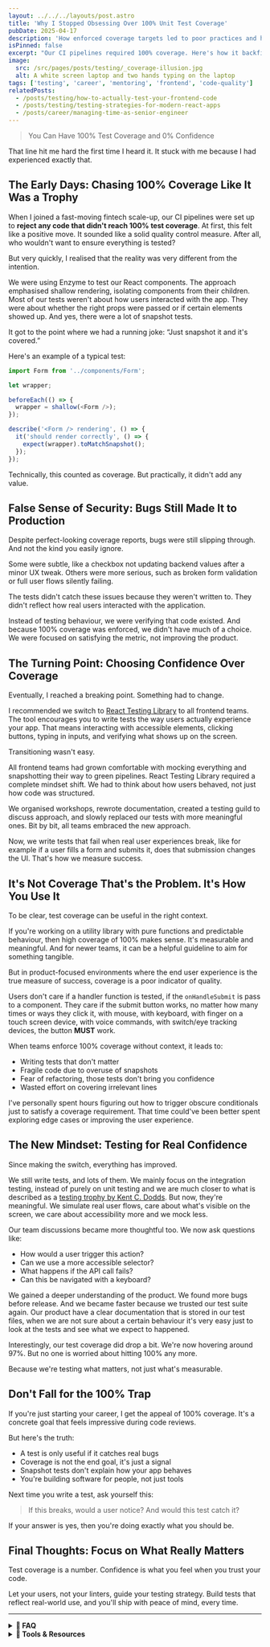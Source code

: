 ```yaml
---
layout: ../../../layouts/post.astro
title: 'Why I Stopped Obsessing Over 100% Unit Test Coverage'
pubDate: 2025-04-17
description: 'How enforced coverage targets led to poor practices and how focusing on the user helped rebuild confidence.'
isPinned: false
excerpt: "Our CI pipelines required 100% coverage. Here's how it backfired and what I now focus on instead."
image:
  src: /src/pages/posts/testing/_coverage-illusion.jpg
  alt: A white screen laptop and two hands typing on the laptop
tags: ['testing', 'career', 'mentoring', 'frontend', 'code-quality']
relatedPosts:
  - /posts/testing/how-to-actually-test-your-frontend-code
  - /posts/testing/testing-strategies-for-modern-react-apps
  - /posts/career/managing-time-as-senior-engineer
---
```


> You Can Have 100% Test Coverage and 0% Confidence

That line hit me hard the first time I heard it. It stuck with me because I had experienced exactly that.

## The Early Days: Chasing 100% Coverage Like It Was a Trophy

When I joined a fast-moving fintech scale-up, our CI pipelines were set up to **reject any code that didn't reach 100% test coverage**. At first, this felt like a positive move. It sounded like a solid quality control measure. After all, who wouldn't want to ensure everything is tested?

But very quickly, I realised that the reality was very different from the intention.

We were using Enzyme to test our React components. The approach emphasised shallow rendering, isolating components from their children. Most of our tests weren't about how users interacted with the app. They were about whether the right props were passed or if certain elements showed up. And yes, there were a lot of snapshot tests.

It got to the point where we had a running joke: “Just snapshot it and it's covered.”

Here's an example of a typical test:

```ts showLineNumbers
import Form from '../components/Form';

let wrapper;

beforeEach(() => {
  wrapper = shallow(<Form />);
});

describe('<Form /> rendering', () => {
  it('should render correctly', () => {
    expect(wrapper).toMatchSnapshot();
  });
});
```

Technically, this counted as coverage. But practically, it didn't add any value.

## False Sense of Security: Bugs Still Made It to Production

Despite perfect-looking coverage reports, bugs were still slipping through. And not the kind you easily ignore.

Some were subtle, like a checkbox not updating backend values after a minor UX tweak. Others were more serious, such as broken form validation or full user flows silently failing.

The tests didn't catch these issues because they weren't written to. They didn't reflect how real users interacted with the application.

Instead of testing behaviour, we were verifying that code existed. And because 100% coverage was enforced, we didn't have much of a choice. We were focused on satisfying the metric, not improving the product.

## The Turning Point: Choosing Confidence Over Coverage

Eventually, I reached a breaking point. Something had to change.

I recommended we switch to [React Testing Library](https://testing-library.com/docs/react-testing-library/intro) to all frontend teams. The tool encourages you to write tests the way users actually experience your app. That means interacting with accessible elements, clicking buttons, typing in inputs, and verifying what shows up on the screen.

Transitioning wasn't easy.

All frontend teams had grown comfortable with mocking everything and snapshotting their way to green pipelines. React Testing Library required a complete mindset shift. We had to think about how users behaved, not just how code was structured.

We organised workshops, rewrote documentation, created a testing guild to discuss approach, and slowly replaced our tests with more meaningful ones. Bit by bit, all teams embraced the new approach.

Now, we write tests that fail when real user experiences break, like for example if a user fills a form and submits it, does that submission changes the UI. That's how we measure success.

## It's Not Coverage That's the Problem. It's How You Use It

To be clear, test coverage can be useful in the right context.

If you're working on a utility library with pure functions and predictable behaviour, then high coverage of 100% makes sense. It's measurable and meaningful. And for newer teams, it can be a helpful guideline to aim for something tangible.

But in product-focused environments where the end user experience is the true measure of success, coverage is a poor indicator of quality.

Users don't care if a handler function is tested, if the `onHandleSubmit` is pass to a component. They care if the submit button works, no matter how many times or ways they click it, with mouse, with keyboard, with finger on a touch screen device, with voice commands, with switch/eye tracking devices, the button **MUST** work.

When teams enforce 100% coverage without context, it leads to:

- Writing tests that don't matter
- Fragile code due to overuse of snapshots
- Fear of refactoring, those tests don't bring you confidence
- Wasted effort on covering irrelevant lines

I've personally spent hours figuring out how to trigger obscure conditionals just to satisfy a coverage requirement. That time could've been better spent exploring edge cases or improving the user experience.

## The New Mindset: Testing for Real Confidence

Since making the switch, everything has improved.

We still write tests, and lots of them. We mainly focus on the integration testing, instead of purely on unit testing and we are much closer to what is described as a [testing trophy by Kent C. Dodds](https://kentcdodds.com/blog/the-testing-trophy-and-testing-classifications). But now, they're meaningful. We simulate real user flows, care about what's visible on the screen, we care about accessibility more and we mock less.

Our team discussions became more thoughtful too. We now ask questions like:

- How would a user trigger this action?
- Can we use a more accessible selector?
- What happens if the API call fails?
- Can this be navigated with a keyboard?

We gained a deeper understanding of the product. We found more bugs before release. And we became faster because we trusted our test suite again. Our product have a clear documentation that is stored in our test files, when we are not sure about a certain behaviour it's very easy just to look at the tests and see what we expect to happened.

Interestingly, our test coverage did drop a bit. We're now hovering around 97%. But no one is worried about hitting 100% any more.

Because we're testing what matters, not just what's measurable.

## Don't Fall for the 100% Trap

If you're just starting your career, I get the appeal of 100% coverage. It's a concrete goal that feels impressive during code reviews.

But here's the truth:

- A test is only useful if it catches real bugs
- Coverage is not the end goal, it's just a signal
- Snapshot tests don't explain how your app behaves
- You're building software for people, not just tools

Next time you write a test, ask yourself this:

> If this breaks, would a user notice? And would this test catch it?

If your answer is yes, then you're doing exactly what you should be.

## Final Thoughts: Focus on What Really Matters

Test coverage is a number. Confidence is what you feel when you trust your code.

Let your users, not your linters, guide your testing strategy. Build tests that reflect real-world use, and you'll ship with peace of mind, every time.

---

<details>
<summary><strong>📖 FAQ</strong></summary>

- **Is 100% test coverage ever a good idea?**  
  It can be, especially in libraries with pure functions or for early-stage teams that need structure. But it shouldn't be your only goal.

- **Is snapshot testing bad?**  
  Not always. But relying on it too much can lead to fragile tests that don't catch actual bugs.

- **How can I shift my team's testing mindset?**  
  Start small. Introduce better tools, run workshops, explain the benefits, and lead by example with tests that mimic real user behaviour.

- **Isn't enforcing coverage good for junior devs?**  
  It can offer a starting point, but should be flexible. What matters more is teaching them what and why to test.

- **How do I know if my test suite is reliable?**  
  It should break when something a user would notice breaks. Test real scenarios, simulate flows, and prioritise accessibility.

</details>

<details>
<summary><strong>🧰 Tools & Resources</strong></summary>

- [React Testing Library Docs](https://testing-library.com/docs/react-testing-library/intro/) – The user-centric testing tool
- [Kent C. Dodds – Write Tests. Not Too Many. Mostly Integration.](https://kentcdodds.com/blog/write-tests) – A classic

</details>
